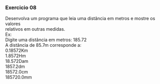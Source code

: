 ### Exercicio 08

Desenvolva um programa que leia uma distância em metros e mostre os valores<br>
relativos em outras medidas. <br>
Ex:<br>
Digite uma distância em metros: 185.72<br>
A distância de 85.7m corresponde a:<br>
0.18572Km<br>
1.8572Hm<br>
18.572Dam<br>
1857.2dm<br>
18572.0cm<br>
185720.0mm<br>